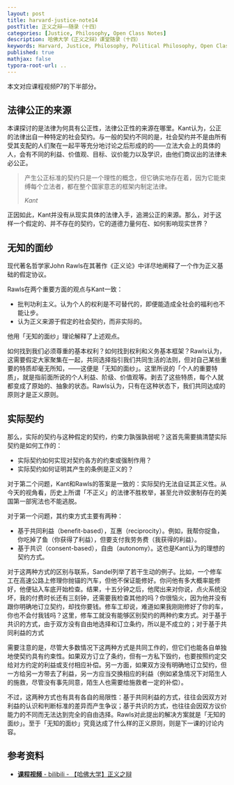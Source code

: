 ```yaml
---
layout: post
title: harvard-justice-note14
postTitle: 正义之辩——随录（十四）
categories: [Justice, Philosophy, Open Class Notes]
description: 哈佛大学《正义之辩》课堂随录（十四）
keywords: Harvard, Justice, Philosophy, Political Philosophy, Open Class Notes
published: true
mathjax: false
typora-root-url: ..
---
```


本文对应课程视频P7的下半部分。

## 法律公正的来源

本课探讨的是法律为何具有公正性，法律公正性的来源在哪里。Kant认为，公正的法律出自一种特定的社会契约。与一般的契约不同的是，社会契约并不是由所有受其支配的人们聚在一起平等充分地讨论之后形成的的——立法大会上的具体的人，会有不同的利益、价值观、目标、议价能力以及学识，由他们商议出的法律未必公正。

>产生公正标准的契约只是一个理性的概念，但它确实地存在着，因为它能束缚每个立法者，都在整个国家意志的框架内制定法律。
>
>*Kant*

正因如此，Kant并没有从现实具体的法律入手，追溯公正的来源。那么，对于这样一个假定的、并不存在的契约，它的道德力量何在、如何影响现实世界？

## 无知的面纱

现代著名哲学家John Rawls在其著作《正义论》中详尽地阐释了一个作为正义基础的假定协议。

Rawls在两个重要方面的观点与Kant一致：

- 批判功利主义。认为个人的权利是不可替代的，即便能造成全社会的福利也不能让步。
- 认为正义来源于假定的社会契约，而非实际的。

他用「无知的面纱」理论解释了上述观点。

如何找到我们必须尊重的基本权利？如何找到权利和义务基本框架？Rawls认为，这需要假定大家聚集在一起，共同选择指引我们共同生活的法则，但对自己某些重要的特质却毫无所知，——这便是「无知的面纱」。这里所说的「个人的重要特质」，就是指前面所说的个人利益、阶级、价值观等。剥去了这些特质，每个人就都变成了原始的、抽象的状态。Rawls认为，只有在这种状态下，我们共同达成的原则才是正义原则。

## 实际契约

那么，实际的契约与这种假定的契约，约束力孰强孰弱呢？这首先需要搞清楚实际契约是如何工作的：

- 实际契约如何实现对契约各方的约束或强制作用？
- 实际契约如何证明其产生的条例是正义的？

对于第二个问题，Kant和Rawls的答案是一致的：实际契约无法自证其正义性。从今天的视角看，历史上所谓「不正义」的法律不胜枚举，甚至允许奴隶制存在的美国第一部宪法也不能逃脱。

对于第一个问题，其约束方式主要有两种：

- 基于共同利益（benefit-based），互惠（reciprocity）。例如，我帮你捉鱼，你吃掉了鱼（你获得了利益），但要支付我劳务费（我获得的利益）。
- 基于共识（consent-based），自由（autonomy）。这也是Kant认为的理想的契约方式。

对于这两种方式的区别与联系，Sandel列举了若干生动的例子。比如，一个修车工在高速公路上修理你抛锚的汽车，但他不保证能修好。你问他有多大概率能修好，他便钻入车底开始检查。结果，十五分钟之后，他爬出来对你说，点火系统没坏，我的付费时长还有三刻钟，还需要我检查其他的吗？你很恼火，因为他并没有跟你明确地订立契约，却找你要钱。修车工却说，难道如果我刚刚修好了你的车，你也不会付我钱吗？这里，修车工就没有能够区别契约的两种约束方式。对于基于共识的方式，由于双方没有自由地选择和订立条约，所以是不成立的；对于基于共同利益的方式

需要注意的是，尽管大多数情况下这两种方式是共同工作的，但它们也能各自单独地使契约具有约束性。如果双方订立了条约，但有一方私下毁约，也要按照约定交给对方约定的利益或支付相应补偿。另一方面，如果双方没有明确地订立契约，但一方给另一方带去了利益，另一方应当交换相应的利益（例如紧急情况下对陌生人的施救，尽管没有事先同意，陌生人也需要给施救者一定的补偿）。

不过，这两种方式也有具有各自的局限性：基于共同利益的方式，往往会因双方对利益的认识和判断标准的差异而产生争议；基于共识的方式，也往往会因双方议价能力的不同而无法达到完全的自由选择。Rawls对此提出的解决方案就是「无知的面纱」。至于「无知的面纱」究竟达成了什么样的正义原则，则是下一课的讨论内容。

## 参考资料

- [**课程视频** - bilibili - 【哈佛大学】正义之辩](https://www.bilibili.com/video/BV1d4411v7G4)


